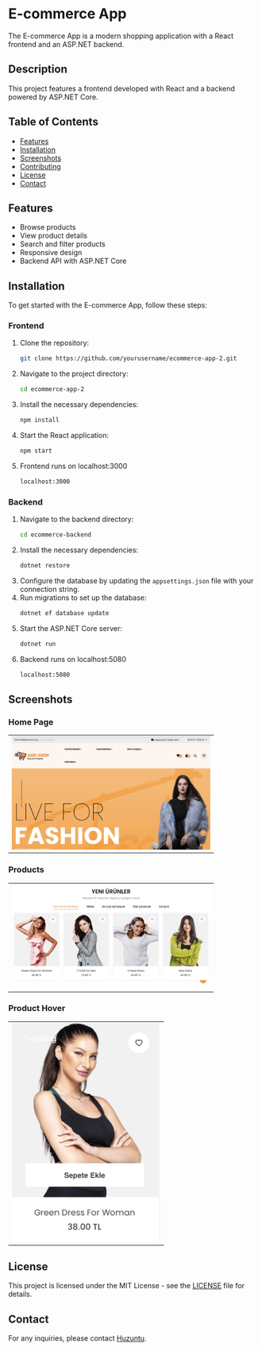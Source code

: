 # E-commerce App

The E-commerce App is a modern shopping application with a React frontend and an ASP.NET backend. 
## Description

This project features a frontend developed with React and a backend powered by ASP.NET Core.

## Table of Contents

- [Features](#features)
- [Installation](#installation)
- [Screenshots](#screenshots)
- [Contributing](#contributing)
- [License](#license)
- [Contact](#contact)

## Features

- Browse products
- View product details
- Search and filter products
- Responsive design
- Backend API with ASP.NET Core

## Installation

To get started with the E-commerce App, follow these steps:

### Frontend

1. Clone the repository:
    ```sh
    git clone https://github.com/yourusername/ecommerce-app-2.git
    ```
2. Navigate to the project directory:
    ```sh
    cd ecommerce-app-2
    ```
3. Install the necessary dependencies:
    ```sh
    npm install
    ```
4. Start the React application:
    ```sh
    npm start
    ```
5. Frontend runs on localhost:3000
    ```sh
    localhost:3000
    ```

### Backend

1. Navigate to the backend directory:
    ```sh
    cd ecommerce-backend
    ```
2. Install the necessary dependencies:
    ```sh
    dotnet restore
    ```
3. Configure the database by updating the `appsettings.json` file with your connection string.
4. Run migrations to set up the database:
    ```sh
    dotnet ef database update
    ```
5. Start the ASP.NET Core server:
    ```sh
    dotnet run
    ```
6. Backend runs on localhost:5080
    ```sh
    localhost:5080
    ```

## Screenshots

### Home Page

<table>
  <tr>
    <td><img src="/homepage.png?raw=true" alt="Home Page" width="400"/></td>
  </tr>
</table>

### Products

<table>
  <tr>
    <td><img src="/products.png?raw=true" alt="Product Details 1" width="400"/></td>
  </tr>
</table>

### Product Hover
<table>
  <tr>
    <td><img src="/productHover.png?raw=true" alt="Product Details 2" width="300"/></td>
  </tr>
</table>


## License

This project is licensed under the MIT License - see the [LICENSE](LICENSE) file for details.

## Contact

For any inquiries, please contact [Huzuntu](https://github.com/Huzuntu).
